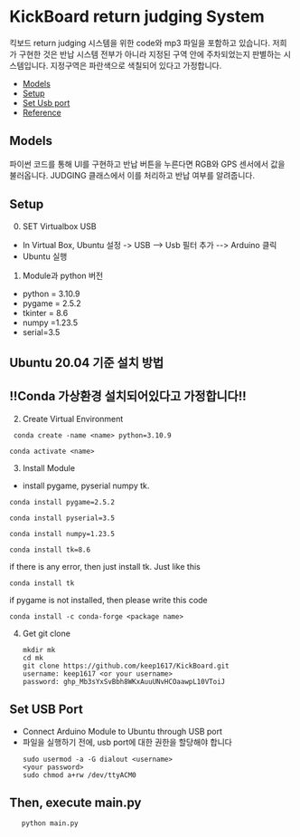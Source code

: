 KickBoard return judging System
===

<p align="center">
</p>

킥보드 return judging 시스템을 위한 code와 mp3 파일을 포함하고 있습니다.
저희가 구현한 것은 반납 시스템 전부가 아니라 
지정된 구역 안에 주차되었는지 판별하는 시스템입니다.
지정구역은 파란색으로 색칠되어 있다고 가정합니다.




* [Models](#models)
* [Setup](#install)
* [Set Usb port](#setting)
* [Reference](#reference)

<a name="models"></a>
## Models

파이썬 코드를 통해 UI를 구현하고 반납 버튼을 누른다면 RGB와 GPS 센서에서 값을 불러옵니다.
JUDGING 클래스에서 이를 처리하고 반납 여부를 알려줍니다.


<a name="install"></a>
## Setup
0. SET Virtualbox USB 
  * In Virtual Box,  Ubuntu 설정 -> USB --> Usb 필터 추가 --> Arduino 클릭
  * Ubuntu 실행 

1. Module과 python 버전
  * python = 3.10.9
  * pygame = 2.5.2
  * tkinter = 8.6
  * numpy =1.23.5
  * serial=3.5

## Ubuntu 20.04 기준 설치 방법
## !!Conda 가상환경 설치되어있다고 가정합니다!!

2. Create Virtual Environment 
 ```
  conda create -name <name> python=3.10.9
  ```

```
conda activate <name>
```

3. Install Module
  * install pygame, pyserial numpy tk.
  ```
  conda install pygame=2.5.2
```
```
conda install pyserial=3.5
```
```
conda install numpy=1.23.5
```

```
conda install tk=8.6
```
if there is any error, then just install tk. Just like this
```
conda install tk
```
if pygame is not installed, then please write this code

```
conda install -c conda-forge <package name>
```

4. Get git clone
   ```
   mkdir mk
   cd mk
   git clone https://github.com/keep1617/KickBoard.git
   username: keep1617 <or your username>
   password: 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
   ```


<a name="setting"></a>
## Set USB Port
 * Connect Arduino Module to Ubuntu through USB port
 * 파일을 실행하기 전에, usb port에 대한 권한을 할당해야 합니다
   ```
   sudo usermod -a -G dialout <username>
   <your password>
   sudo chmod a+rw /dev/ttyACM0
   ```

## Then, execute main.py
   ``` cd KickBoard
      python main.py
```






   

   
     

   


